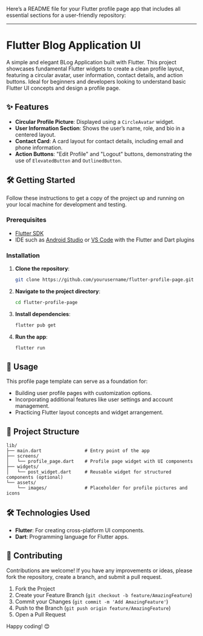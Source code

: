 Here’s a README file for your Flutter profile page app that includes all essential sections for a user-friendly repository:

---

# Flutter Blog Application UI

A simple and elegant BLog Application built with Flutter. This project showcases fundamental Flutter widgets to create a clean profile layout, featuring a circular avatar, user information, contact details, and action buttons. Ideal for beginners and developers looking to understand basic Flutter UI concepts and design a profile page.

## ✨ Features

- **Circular Profile Picture**: Displayed using a `CircleAvatar` widget.
- **User Information Section**: Shows the user’s name, role, and bio in a centered layout.
- **Contact Card**: A card layout for contact details, including email and phone information.
- **Action Buttons**: "Edit Profile" and "Logout" buttons, demonstrating the use of `ElevatedButton` and `OutlinedButton`.

## 🛠️ Getting Started

Follow these instructions to get a copy of the project up and running on your local machine for development and testing.

### Prerequisites

- [Flutter SDK](https://flutter.dev/docs/get-started/install)
- IDE such as [Android Studio](https://developer.android.com/studio) or [VS Code](https://code.visualstudio.com/) with the Flutter and Dart plugins

### Installation

1. **Clone the repository**:
   ```bash
   git clone https://github.com/yourusername/flutter-profile-page.git
   ```

2. **Navigate to the project directory**:
   ```bash
   cd flutter-profile-page
   ```

3. **Install dependencies**:
   ```bash
   flutter pub get
   ```

4. **Run the app**:
   ```bash
   flutter run
   ```

## 🚀 Usage

This profile page template can serve as a foundation for:
- Building user profile pages with customization options.
- Incorporating additional features like user settings and account management.
- Practicing Flutter layout concepts and widget arrangement.

## 📂 Project Structure

```
lib/
├── main.dart                # Entry point of the app
├── screens/
│   └── profile_page.dart    # Profile page widget with UI components
├── widgets/
│   └── post_widget.dart     # Reusable widget for structured components (optional)
└── assets/
    └── images/              # Placeholder for profile pictures and icons
```

## 🛠️ Technologies Used

- **Flutter**: For creating cross-platform UI components.
- **Dart**: Programming language for Flutter apps.

## 🤝 Contributing

Contributions are welcome! If you have any improvements or ideas, please fork the repository, create a branch, and submit a pull request.

1. Fork the Project
2. Create your Feature Branch (`git checkout -b feature/AmazingFeature`)
3. Commit your Changes (`git commit -m 'Add AmazingFeature'`)
4. Push to the Branch (`git push origin feature/AmazingFeature`)
5. Open a Pull Request


Happy coding! 😊
